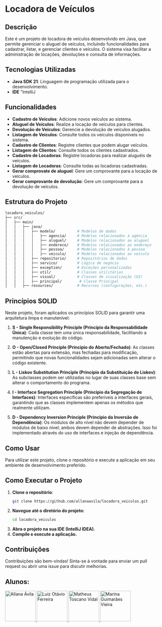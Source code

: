 # Locadora de Veículos

## Descrição

Este é um projeto de locadora de veículos desenvolvido em Java, que permite gerenciar o aluguel de veículos, 
incluindo funcionalidades para cadastrar, listar, e gerenciar clientes e veículos. 
O sistema visa facilitar a administração de locações, devoluções e consulta de informações.

## Tecnologias Utilizadas

- **Java SDK 21**: Linguagem de programação utilizada para o desenvolvimento.
- **IDE** "IntelliJ

## Funcionalidades

- **Cadastro de Veículos**: Adicione novos veículos ao sistema.
- **Aluguel de Veículos**: Realize a locação de veículos para clientes.
- **Devolução de Veículos**: Gerencie a devolução de veículos alugados.
- **Listagem de Veículos**: Consulte todos os veículos disponíveis no sistema.
- **Cadastro de Clientes**: Registre clientes que podem alugar veículos.
- **Listagem de Clientes**: Consulte todos os clientes cadastrados.
- **Cadastro de Locadoras**: Registre locadoras para realizar aluguéis de veículos.
- **Listagem de Locadoras**: Consulte todas as locadoras cadastradas.
- **Gerar comprovate de aluguel**: Gere um comprovante para a locação de veículos.
- **Gerar comprovante de devolução**: Gere um comprovante para a devolução de veículos.

## Estrutura do Projeto

```bash
locadora_veiculos/
├── src/
│   ├── main/
│   │   ├── java/
│   │   │   ├── modelo/          # Modelos de dados
│   │   │   │   ├── agencia/     # Modelos relacionados à agência
│   │   │   │   ├── aluguel/     # Modelos relacionados ao aluguel
│   │   │   │   ├── endereco/    # Modelos relacionados ao endereço
│   │   │   │   ├── pessoa/      # Modelos relacionados à pessoa
│   │   │   │   ├── veiculo/     # Modelos relacionados ao veículo
│   │   │   ├── repositorio/     # Repositórios de dados
│   │   │   ├── servico/         # Lógica de negócio 
│   │   │   ├── exception/       # Exceções personalizadas
│   │   │   ├── util/            # Classes utilitárias
│   │   │   ├── visual/          # Classes de visualização (UI)
│   │   │   ├── principal/        # Classe Principal
│   │   ├── resources/           # Recursos (configurações, etc.)
````

## Princípios SOLID

Neste projeto, foram aplicados os princípios SOLID para garantir uma arquitetura limpa e manutenível:

1. **S - Single Responsibility Principle (Princípio da Responsabilidade Única)**: Cada classe tem uma única responsabilidade, facilitando a manutenção e evolução do código.
   
2. **O - Open/Closed Principle (Princípio do Aberto/Fechado)**: As classes estão abertas para extensão, mas fechadas para modificação, permitindo que novas funcionalidades sejam adicionadas sem alterar o código existente.
   
3. **L - Liskov Substitution Principle (Princípio da Substituição de Liskov)**: As subclasses podem ser utilizadas no lugar de suas classes base sem alterar o comportamento do programa.
   
4. **I - Interface Segregation Principle (Princípio da Segregação de Interfaces)**: Interfaces específicas são preferíveis a interfaces gerais, garantindo que as classes implementem apenas os métodos que realmente utilizam.
   
5. **D - Dependency Inversion Principle (Princípio da Inversão de Dependência)**: Os módulos de alto nível não devem depender de módulos de baixo nível; ambos devem depender de abstrações. Isso foi implementado através do uso de interfaces e injeção de dependência.

## Como Usar

Para utilizar este projeto, clone o repositório e execute a aplicação em seu ambiente de desenvolvimento preferido.

## Como Executar o Projeto

1. **Clone o repositório**:
   ```bash
   git clone https://github.com/allanaavila/locadora_veiculos.git
2. **Navegue até o diretório do projeto:**
   ```bash
   cd locadora_veiculos

3. **Abra o projeto na sua IDE (IntelliJ IDEA).**
4. **Compile e execute a aplicação.**

## Contribuições
Contribuições são bem-vindas! Sinta-se à vontade para enviar um pull request ou abrir uma issue para discutir melhorias.

## Alunos:

<a href="https://github.com/allanaavila">
    <img src="https://avatars.githubusercontent.com/allanaavila" alt="Allana Ávila" width="100" />
</a>

<a href="https://github.com/dev-luizotavio">
    <img src="https://avatars.githubusercontent.com/dev-luizotavio" alt="Luiz Otávio Ferreira" width="100" />
</a>

<a href="https://github.com/toscanomatheus">
    <img src="https://avatars.githubusercontent.com/toscanomatheus" alt="Matheus Toscano Vidal" width="100" />
</a>

<a href="https://github.com/marinagv95">
    <img src="https://avatars.githubusercontent.com/marinagv95" alt="Marina Guimarães Vieira" width="100" />
</a>





